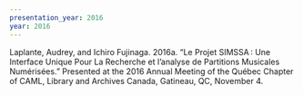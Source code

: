 ```yaml
---
presentation_year: 2016
year: 2016
---
```


Laplante, Audrey, and Ichiro Fujinaga. 2016a. “Le Projet SIMSSA : Une Interface Unique Pour La Recherche et l’analyse de Partitions Musicales Numérisées.” Presented at the 2016 Annual Meeting of the Québec Chapter of CAML, Library and Archives Canada, Gatineau, QC, November 4.